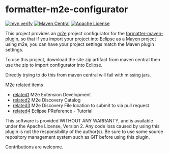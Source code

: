 # formatter-m2e-configurator

[![mvn verify][ci_img]][ci_link]
[![Maven Central][maven_img]][maven_link]
[![Apache License][license_img]][license_link]

This project provides an [m2e] project configurator for the
[formatter-maven-plugin], so that if you import your project into [Eclipse] as
a [Maven] project using m2e, you can have your project settings match the Maven
plugin settings.

To use this project, download the site zip artifact from maven central then use the zip to import configurator into Eclipse.

Directly trying to do this from maven central will fail with missing jars.

M2e related items
- [related1] M2e Extension Development
- [related2] M2e Discovery Catalog
- [related3] M2e Discovery File location to submit to via pull request
- [related4] Eclipse PReference - Tutorial

This software is provided WITHOUT ANY WARRANTY, and is available under the
Apache License, Version 2. Any code loss caused by using this plugin is not the
responsibility of the author(s). Be sure to use some source repository
management system such as GIT before using this plugin.

Contributions are welcome.

[Eclipse]: https://eclipse.org
[Maven]: https://maven.apache.org
[ci_img]: https://github.com/revelc/formatter-m2e-configurator/workflows/mvn%20verify/badge.svg
[ci_link]: https://github.com/revelc/formatter-m2e-configurator/actions
[formatter-maven-plugin]: https://github.com/revelc/formatter-maven-plugin
[license_img]: https://img.shields.io/badge/license-Apache%202.0-blue.svg
[license_link]: https://github.com/revelc/formatter-m2e-configurator/blob/main/LICENSE
[m2e]: https://eclipse.org/m2e
[maven_img]: https://maven-badges.herokuapp.com/maven-central/net.revelc.code.formatter/formatter-m2e-configurator/badge.svg
[maven_link]: https://maven-badges.herokuapp.com/maven-central/net.revelc.code.formatter/formatter-m2e-configurator
[related1]: https://eclipse.dev/m2e/documentation/m2e-extension-development.html
[related2]: https://github.com/takari/m2e-discovery-catalog/
[related3]: https://github.com/takari/m2e-discovery-catalog/blob/master/org.eclipse.m2e.discovery.oss/src/main/resources-filtered/connectors.xml
[related4]: https://www.vogella.com/articles/EclipsePreferences/article.html
